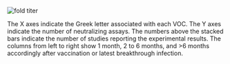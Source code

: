 <section class="figure-section wrap">
<div class="figure-image">

![fold titer](susceptibility-data/vp-titer-2dose-w-inf.svg)

</div>

<div class="figure-caption">

The X axes indicate the Greek letter associated with each VOC. The Y axes
indicate the number of neutralizing assays. The numbers above the stacked bars
indicate the number of studies reporting the experimental results. The columns
from left to right show 1 month, 2 to 6 months, and &gt;6 months accordingly
after vaccination or latest breakthrough infection.


</div>

</section>
